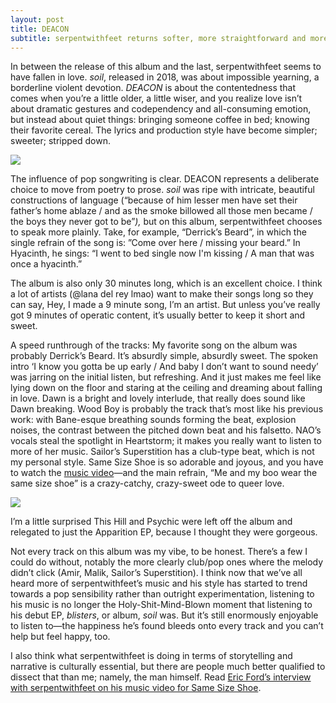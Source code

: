 ```yaml
---
layout: post
title: DEACON
subtitle: serpentwithfeet returns softer, more straightforward and more tender on his sophomore album. 
---
```


In between the release of this album and the last, serpentwithfeet seems to have fallen in love. *soil*, released in 2018, was about impossible yearning, a borderline violent devotion. *DEACON* is about the contentedness that comes when you’re a little older, a little wiser, and you realize love isn’t about dramatic gestures and codependency and all-consuming emotion, but instead about quiet things: bringing someone coffee in bed; knowing their favorite cereal. The lyrics and production style have become simpler; sweeter; stripped down. 

![](https://static.stereogum.com/uploads/2021/03/serpentwithfeet-deacon-1615908322.jpeg)

The influence of pop songwriting is clear. DEACON represents a deliberate choice to move from poetry to prose. *soil* was ripe with intricate, beautiful constructions of language (“because of him lesser men have set their father’s home ablaze / and as the smoke billowed all those men became / the boys they never got to be”*),*  but on this album, serpentwithfeet chooses to speak more plainly. Take, for example, “Derrick’s Beard”, in which the single refrain of the song is: ”Come over here / missing your beard.” In Hyacinth, he sings: “I went to bed single now I'm kissing / A man that was once a hyacinth.” 
 
The album is also only 30 minutes long, which is an excellent choice. I think a lot of artists (@lana del rey lmao) want to make their songs long so they can say, Hey, I made a 9 minute song, I’m an artist. But unless you’ve really got 9 minutes of operatic content, it’s usually better to keep it short and sweet. 
 
A speed runthrough of the tracks: My favorite song on the album was probably Derrick’s Beard. It’s absurdly simple, absurdly sweet. The spoken intro ‘I know you gotta be up early / And baby I don’t want to sound needy’ was jarring on the initial listen, but refreshing. And it just makes me feel like lying down on the floor and staring at the ceiling and dreaming about falling in love. Dawn is a bright and lovely interlude, that really does sound like Dawn breaking. Wood Boy is probably the track that’s most like his previous work: with Bane-esque breathing sounds forming the beat, explosion noises, the contrast between the pitched down beat and his falsetto. NAO’s vocals steal the spotlight in Heartstorm; it makes you really want to listen to more of her music. Sailor’s Superstition has a club-type beat, which is not my personal style. Same Size Shoe is so adorable and joyous, and you have to watch the [music video](https://www.youtube.com/watch?v=a3Z0iESwUcY)—and the main refrain, “Me and my boo wear the same size shoe” is a crazy-catchy, crazy-sweet ode to queer love. 


![](https://www.okayplayer.com/wp-content/uploads/2021/04/serpentwithfeet-2-scaled.jpg)


I’m a little surprised This Hill and Psychic were left off the album and relegated to just the Apparition EP, because I thought they were gorgeous. 

Not every track on this album was my vibe, to be honest. There’s a few I could do without, notably the more clearly club/pop ones where the melody didn’t click (Amir, Malik, Sailor’s Superstition). I think now that we’ve all heard more of serpentwithfeet’s music and his style has started to trend towards a pop sensibility rather than outright experimentation, listening to his music is no longer the Holy-Shit-Mind-Blown moment that listening to his debut EP, *blisters*, or album, *soil* was. But it’s still enormously enjoyable to listen to—the happiness he’s found bleeds onto every track and you can’t help but feel happy, too. 

I also think what serpentwithfeet is doing in terms of storytelling and narrative is culturally essential, but there are people much better qualified to dissect that than me; namely, the man himself. Read [Eric Ford’s interview with serpentwithfeet on his music video for Same Size Shoe](https://www.okayplayer.com/music/serpentwithfeets-same-size-shoe-deacon-interview.html). 

